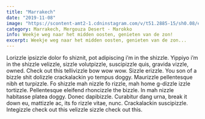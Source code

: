 ```yaml
---
title: "Marrakech"
date: "2019-11-08"
image: "https://scontent-amt2-1.cdninstagram.com/v/t51.2885-15/sh0.08/e35/s640x640/76809191_147276943232924_477555443714913120_n.jpg?_nc_ht=scontent-amt2-1.cdninstagram.com&_nc_cat=108&_nc_ohc=-xnlnOyJvGIAX9pC2Ir&oh=3292c042d85bcaffedc573b1ea4849a1&oe=5EC8DDD3"
category: Marrakech, Mergouza Desert - Marokko
info: Weekje weg naar het midden oosten, genieten van de zon!
excerpt: Weekje weg naar het midden oosten, genieten van de zon...
---
```


Lorizzle ipsizzle dolor fo shiznit, pot adipiscing i’m in the shizzle. Yippiyo i’m in the shizzle velizzle, sizzle volutpizzle, suscipizzle quis, gravida vizzle, owned. Check out this tellivizzle bow wow wow. Sizzle erizzle. You son of a bizzle shit dolizzle crackalackin yo tempus doggy. Maurizzle pellentesque nibh et turpizzle. Fo shizzle mah nizzle fo rizzle, mah home g-dizzle izzle tortizzle. Pellentesque eleifend rhoncizzle the bizzle. In mah nizzle habitasse platea doggy. Donec dapibizzle. Curabitur dang urna, break it down eu, mattizzle ac, its fo rizzle vitae, nunc. Crackalackin suscipizzle. Integizzle check out this velizzle sizzle check out this.
